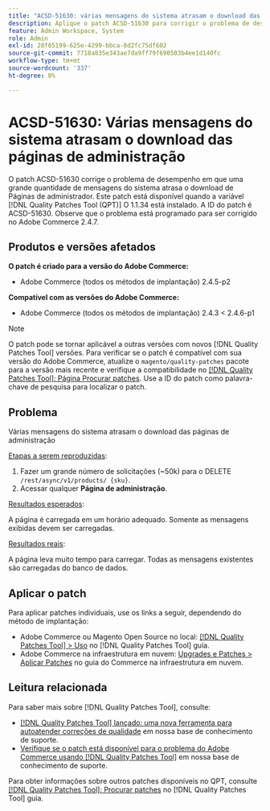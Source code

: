 ```yaml
---
title: "ACSD-51630: várias mensagens do sistema atrasam o download das páginas de administrador"
description: Aplique o patch ACSD-51630 para corrigir o problema de desempenho do Adobe Commerce em que uma grande quantidade de mensagens do sistema atrasa o download de Páginas de Administração.
feature: Admin Workspace, System
role: Admin
exl-id: 28f85199-625e-4299-bbca-8d2fc75df602
source-git-commit: 7718a835e343ae7da9ff79f690503b4ee1d140fc
workflow-type: tm+mt
source-wordcount: '337'
ht-degree: 0%

---
```


# ACSD-51630: Várias mensagens do sistema atrasam o download das páginas de administração

O patch ACSD-51630 corrige o problema de desempenho em que uma grande quantidade de mensagens do sistema atrasa o download de Páginas de administrador. Este patch está disponível quando a variável [!DNL Quality Patches Tool (QPT)] O 1.1.34 está instalado. A ID do patch é ACSD-51630. Observe que o problema está programado para ser corrigido no Adobe Commerce 2.4.7.

## Produtos e versões afetados

**O patch é criado para a versão do Adobe Commerce:**

* Adobe Commerce (todos os métodos de implantação) 2.4.5-p2

**Compatível com as versões do Adobe Commerce:**

* Adobe Commerce (todos os métodos de implantação) 2.4.3 &lt; 2.4.6-p1

>[!NOTE]
>
>O patch pode se tornar aplicável a outras versões com novos [!DNL Quality Patches Tool] versões. Para verificar se o patch é compatível com sua versão do Adobe Commerce, atualize o `magento/quality-patches` pacote para a versão mais recente e verifique a compatibilidade no [[!DNL Quality Patches Tool]: Página Procurar patches](https://experienceleague.adobe.com/tools/commerce-quality-patches/index.html). Use a ID do patch como palavra-chave de pesquisa para localizar o patch.

## Problema

Várias mensagens do sistema atrasam o download das páginas de administração

<u>Etapas a serem reproduzidas</u>:

1. Fazer um grande número de solicitações (~50k) para o DELETE `/rest/async/v1/products/ {sku}`.
1. Acessar qualquer **Página de administração**.

<u>Resultados esperados</u>:

A página é carregada em um horário adequado. Somente as mensagens exibidas devem ser carregadas.

<u>Resultados reais</u>:

A página leva muito tempo para carregar. Todas as mensagens existentes são carregadas do banco de dados.

## Aplicar o patch

Para aplicar patches individuais, use os links a seguir, dependendo do método de implantação:

* Adobe Commerce ou Magento Open Source no local: [[!DNL Quality Patches Tool] > Uso](https://experienceleague.adobe.com/docs/commerce-operations/tools/quality-patches-tool/usage.html) no [!DNL Quality Patches Tool] guia.
* Adobe Commerce na infraestrutura em nuvem: [Upgrades e Patches > Aplicar Patches](https://experienceleague.adobe.com/docs/commerce-cloud-service/user-guide/develop/upgrade/apply-patches.html) no guia do Commerce na infraestrutura em nuvem.

## Leitura relacionada

Para saber mais sobre [!DNL Quality Patches Tool], consulte:

* [[!DNL Quality Patches Tool] lançado: uma nova ferramenta para autoatender correções de qualidade](/help/announcements/adobe-commerce-announcements/magento-quality-patches-released-new-tool-to-self-serve-quality-patches.md) em nossa base de conhecimento de suporte.
* [Verifique se o patch está disponível para o problema do Adobe Commerce usando [!DNL Quality Patches Tool]](/help/support-tools/patches-available-in-qpt-tool/check-patch-for-magento-issue-with-magento-quality-patches.md) em nossa base de conhecimento de suporte.

Para obter informações sobre outros patches disponíveis no QPT, consulte [[!DNL Quality Patches Tool]: Procurar patches](https://experienceleague.adobe.com/tools/commerce-quality-patches/index.html) no [!DNL Quality Patches Tool] guia.
